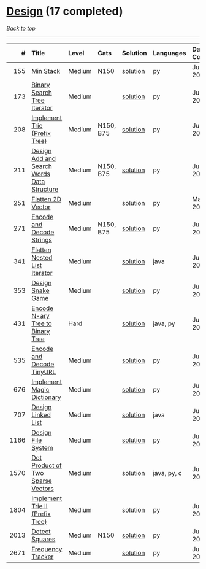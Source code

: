 # [Design](<https://leetcode.com/tag/Design/>) (17 completed)

*[Back to top](<../../README.md>)*

------

|    # | Title                                                                                                                    | Level   | Cats      | Solution                                                             | Languages   | Date Complete   |
|-----:|:-------------------------------------------------------------------------------------------------------------------------|:--------|:----------|:---------------------------------------------------------------------|:------------|:----------------|
|  155 | [Min Stack](<https://leetcode.com/problems/min-stack>)                                                                   | Medium  | N150      | [solution](<../_155. Min Stack.md>)                                  | py          | Jun 13, 2024    |
|  173 | [Binary Search Tree Iterator](<https://leetcode.com/problems/binary-search-tree-iterator>)                               | Medium  |           | [solution](<../_173. Binary Search Tree Iterator.md>)                | py          | Jun 26, 2024    |
|  208 | [Implement Trie (Prefix Tree)](<https://leetcode.com/problems/implement-trie-prefix-tree>)                               | Medium  | N150, B75 | [solution](<../_208. Implement Trie (Prefix Tree).md>)               | py          | Jun 27, 2024    |
|  211 | [Design Add and Search Words Data Structure](<https://leetcode.com/problems/design-add-and-search-words-data-structure>) | Medium  | N150, B75 | [solution](<../_211. Design Add and Search Words Data Structure.md>) | py          | Jun 27, 2024    |
|  251 | [Flatten 2D Vector](<https://leetcode.com/problems/flatten-2d-vector>)                                                   | Medium  |           | [solution](<../_251. Flatten 2D Vector.md>)                          | py          | May 22, 2024    |
|  271 | [Encode and Decode Strings](<https://leetcode.com/problems/encode-and-decode-strings>)                                   | Medium  | N150, B75 | [solution](<../_271. Encode and Decode Strings.md>)                  | py          | Jun 12, 2024    |
|  341 | [Flatten Nested List Iterator](<https://leetcode.com/problems/flatten-nested-list-iterator>)                             | Medium  |           | [solution](<../_341. Flatten Nested List Iterator.md>)               | java        | Jul 02, 2024    |
|  353 | [Design Snake Game](<https://leetcode.com/problems/design-snake-game>)                                                   | Medium  |           | [solution](<../_353. Design Snake Game.md>)                          | py          | Jun 28, 2024    |
|  431 | [Encode N-ary Tree to Binary Tree](<https://leetcode.com/problems/encode-n-ary-tree-to-binary-tree>)                     | Hard    |           | [solution](<../_431. Encode N-ary Tree to Binary Tree.md>)           | java, py    | Jun 28, 2024    |
|  535 | [Encode and Decode TinyURL](<https://leetcode.com/problems/encode-and-decode-tinyurl>)                                   | Medium  |           | [solution](<../_535. Encode and Decode TinyURL.md>)                  | py          | Jun 07, 2024    |
|  676 | [Implement Magic Dictionary](<https://leetcode.com/problems/implement-magic-dictionary>)                                 | Medium  |           | [solution](<../_676. Implement Magic Dictionary.md>)                 | py          | Jun 27, 2024    |
|  707 | [Design Linked List](<https://leetcode.com/problems/design-linked-list>)                                                 | Medium  |           | [solution](<../_707. Design Linked List.md>)                         | java        | Jun 21, 2024    |
| 1166 | [Design File System](<https://leetcode.com/problems/design-file-system>)                                                 | Medium  |           | [solution](<../_1166. Design File System.md>)                        | py          | Jun 27, 2024    |
| 1570 | [Dot Product of Two Sparse Vectors](<https://leetcode.com/problems/dot-product-of-two-sparse-vectors>)                   | Medium  |           | [solution](<../_1570. Dot Product of Two Sparse Vectors.md>)         | java, py, c | Jun 06, 2024    |
| 1804 | [Implement Trie II (Prefix Tree)](<https://leetcode.com/problems/implement-trie-ii-prefix-tree>)                         | Medium  |           | [solution](<../_1804. Implement Trie II (Prefix Tree).md>)           | py          | Jun 27, 2024    |
| 2013 | [Detect Squares](<https://leetcode.com/problems/detect-squares>)                                                         | Medium  | N150      | [solution](<../_2013. Detect Squares.md>)                            | py          | Jun 28, 2024    |
| 2671 | [Frequency Tracker](<https://leetcode.com/problems/frequency-tracker>)                                                   | Medium  |           | [solution](<../_2671. Frequency Tracker.md>)                         | py          | Jun 28, 2024    |